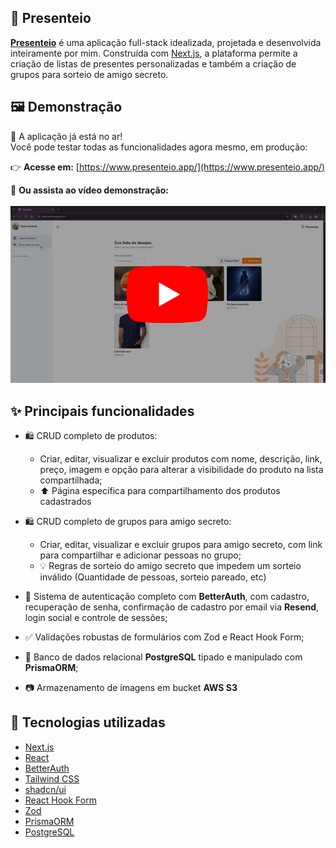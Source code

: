 ## 🎁 Presenteio

**[Presenteio](https://www.presenteio.app/)** é uma aplicação full-stack idealizada, projetada e desenvolvida inteiramente por mim. Construída com [Next.js](https://nextjs.org/), a plataforma permite a criação de listas de presentes personalizadas e também a criação de grupos para sorteio de amigo secreto.


## 🖼️ Demonstração

🎉 A aplicação já está no ar!  
Você pode testar todas as funcionalidades agora mesmo, em produção:

👉 **Acesse em:** [https://www.presenteio.app/](https://www.presenteio.app/)

🎥 **Ou assista ao vídeo demonstração:**  <br><br>
[![Assista ao vídeo](./public/assets/read-me/thumbnail.webp)](https://www.youtube.com/watch?v=DjThL95ll70)


## ✨ Principais funcionalidades
- 🛍️ CRUD completo de produtos:
  - Criar, editar, visualizar e excluir produtos com nome, descrição, link, preço, imagem e opção para alterar a visibilidade do produto na lista compartilhada;
  - ⬆️ Página específica para compartilhamento dos produtos cadastrados
- 🛍️ CRUD completo de grupos para amigo secreto:
  - Criar, editar, visualizar e excluir grupos para amigo secreto, com link para compartilhar e adicionar pessoas no grupo;
  - 💡 Regras de sorteio do amigo secreto que impedem um sorteio inválido (Quantidade de pessoas, sorteio pareado, etc)

- 🔐 Sistema de autenticação completo com **BetterAuth**, com cadastro, recuperação de senha, confirmação de cadastro por email via **Resend**, login social e controle de sessões;
- ✅ Validações robustas de formulários com Zod e React Hook Form;
- 📄 Banco de dados relacional **PostgreSQL** tipado e manipulado com **PrismaORM**;
- 📷 Armazenamento de imagens em bucket **AWS S3**


## 🧠 Tecnologias utilizadas
- [Next.js](https://nextjs.org/)
- [React](https://reactjs.org/)
- [BetterAuth](https://www.better-auth.com/)
- [Tailwind CSS](https://tailwindcss.com/)
- [shadcn/ui](https://ui.shadcn.com/)
- [React Hook Form](https://react-hook-form.com/)
- [Zod](https://zod.dev/)
- [PrismaORM](https://www.prisma.io/)
- [PostgreSQL](https://www.postgresql.org/)

